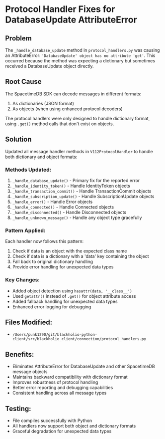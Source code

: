 # Protocol Handler Fixes for DatabaseUpdate AttributeError

## Problem
The `_handle_database_update` method in `protocol_handlers.py` was causing an AttributeError: `'DatabaseUpdate' object has no attribute 'get'`. This occurred because the method was expecting a dictionary but sometimes received a DatabaseUpdate object directly.

## Root Cause
The SpacetimeDB SDK can decode messages in different formats:
1. As dictionaries (JSON format)
2. As objects (when using enhanced protocol decoders)

The protocol handlers were only designed to handle dictionary format, using `.get()` method calls that don't exist on objects.

## Solution
Updated all message handler methods in `V112ProtocolHandler` to handle both dictionary and object formats:

### Methods Updated:
1. `_handle_database_update()` - Primary fix for the reported error
2. `_handle_identity_token()` - Handle IdentityToken objects
3. `_handle_transaction_commit()` - Handle TransactionCommit objects
4. `_handle_subscription_update()` - Handle SubscriptionUpdate objects
5. `_handle_error()` - Handle Error objects
6. `_handle_connected()` - Handle Connected objects
7. `_handle_disconnected()` - Handle Disconnected objects
8. `_handle_unknown_message()` - Handle any object type gracefully

### Pattern Applied:
Each handler now follows this pattern:
1. Check if data is an object with the expected class name
2. Check if data is a dictionary with a 'data' key containing the object
3. Fall back to original dictionary handling
4. Provide error handling for unexpected data types

### Key Changes:
- Added object detection using `hasattr(data, '__class__')`
- Used `getattr()` instead of `.get()` for object attribute access
- Added fallback handling for unexpected data types
- Enhanced error logging for debugging

## Files Modified:
- `/Users/punk1290/git/blackholio-python-client/src/blackholio_client/connection/protocol_handlers.py`

## Benefits:
- Eliminates AttributeError for DatabaseUpdate and other SpacetimeDB message objects
- Maintains backward compatibility with dictionary format
- Improves robustness of protocol handling
- Better error reporting and debugging capabilities
- Consistent handling across all message types

## Testing:
- File compiles successfully with Python
- All handlers now support both object and dictionary formats
- Graceful degradation for unexpected data types